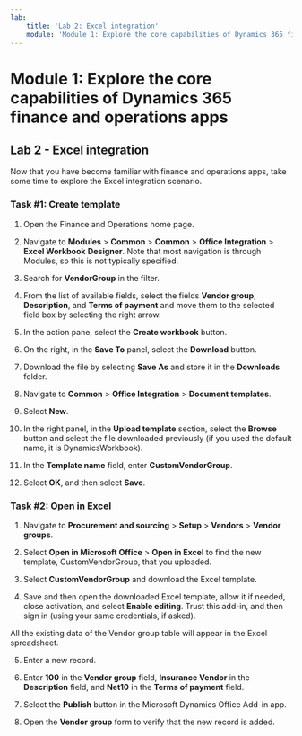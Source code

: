 ```yaml
---
lab:
    title: 'Lab 2: Excel integration'
    module: 'Module 1: Explore the core capabilities of Dynamics 365 finance and operations apps'
---
```


# Module 1: Explore the core capabilities of Dynamics 365 finance and operations apps

## Lab 2 - Excel integration

Now that you have become familiar with finance and operations apps, take some time to explore the Excel integration scenario.

### Task #1: Create template

1. Open the Finance and Operations home page. 

2. Navigate to **Modules** > **Common** > **Common** > **Office Integration** > **Excel Workbook** **Designer**. Note that most navigation is through Modules, so this is not typically specified.

3. Search for **VendorGroup** in the filter.

4. From the list of available fields, select the fields **Vendor group**, **Description**, and **Terms of payment** and move them to the selected field box by selecting the right arrow.

5. In the action pane, select the **Create workbook** button.

6. On the right, in the **Save To** panel, select the **Download** button.

7. Download the file by selecting **Save As** and store it in the **Downloads** folder.

8. Navigate to **Common** > **Office Integration** > **Document** **templates**.

9. Select **New**.

10. In the right panel, in the **Upload template** section, select the **Browse** button and select the file downloaded previously (if you used the default name, it is DynamicsWorkbook).

11. In the **Template name** field, enter **CustomVendorGroup**.

12. Select **OK**, and then select **Save**.

### Task #2: Open in Excel

1. Navigate to **Procurement and sourcing** > **Setup** > **Vendors** > **Vendor groups**.

2. Select **Open in Microsoft Office** > **Open in Excel** to find the new template, CustomVendorGroup, that you uploaded.

3. Select **CustomVendorGroup** and download the Excel template.

4. Save and then open the downloaded Excel template, allow it if needed, close activation, and select **Enable editing**. Trust this add-in, and then sign in (using your same credentials, if asked).

All the existing data of the Vendor group table will appear in the Excel spreadsheet.

5. Enter a new record.

6. Enter **100** in the **Vendor group** field, **Insurance Vendor** in the **Description** field, and **Net10** in the **Terms of payment** field.

7. Select the **Publish** button in the Microsoft Dynamics Office Add-in app.

8. Open the **Vendor group** form to verify that the new record is added.

